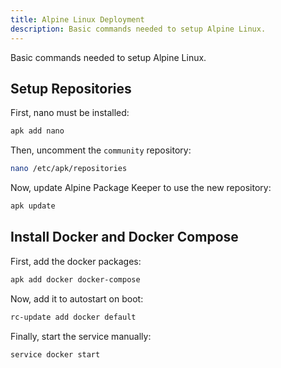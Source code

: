 ```yaml
---
title: Alpine Linux Deployment
description: Basic commands needed to setup Alpine Linux.
---
```

Basic commands needed to setup Alpine Linux.

## Setup Repositories
First, nano must be installed:
```bash
apk add nano
```
Then, uncomment the `community` repository:
```bash
nano /etc/apk/repositories
```
Now, update Alpine Package Keeper to use the new repository:
```bash
apk update
```

## Install Docker and Docker Compose
First, add the docker packages:
```bash
apk add docker docker-compose
```
Now, add it to autostart on boot:
```bash
rc-update add docker default
```
Finally, start the service manually:
```bash
service docker start
```